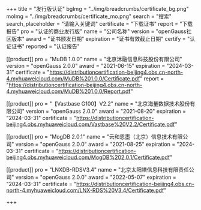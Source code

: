 +++
title = "发行版认证"
bgImg = "../img/breadcrumbs/certificate_bg.png"
moImg = "../img/breadcrumbs/certificate_mo.png"
search = "搜索"
search_placeholder = "请输入关键词"
certificate = "下载证书"
report = "下载报告"
pro = "认证的商业发行版"
name = "公司名称"
version = "openGauss社区版本"
award = "证书颁发日期"
expiration = "证书有效截止日期"
certify = "认证证书"
reported = "认证报告"


[[product]]
pro = "MuDB 1.0.0"
name = "北京沐融信息科技股份有限公司"
version = "openGauss 2.0.0"
award = "2021-06-15"
expiration = "2024-03-31"
certificate = "https://distributioncertification-beijing4.obs.cn-north-4.myhuaweicloud.com/MuDB%201.0.0/Certificate.pdf"
report = "https://distributioncertification-beijing4.obs.cn-north-4.myhuaweicloud.com/MuDB%201.0.0/Report.pdf"

[[product]]
pro = "【Vastbase G100】V2.2"
name = "北京海量数据技术股份有限公司"
version = "openGauss 2.0.0"
award = "2021-08-20"
expiration = "2024-03-31"
certificate = "https://distributioncertification-beijing4.obs.myhuaweicloud.com/Vastbase%20V2.2/Certificate.pdf"

[[product]]
pro = "MogDB 2.0.1"
name = "云和恩墨（北京）信息技术有限公司"
version = "openGauss 2.0.0"
award = "2021-08-25"
expiration = "2024-03-31"
certificate = "https://distributioncertification-beijing4.obs.myhuaweicloud.com/MogDB%202.0.1/Certificate.pdf"

[[product]]
pro = "LNXDB-RDSV3.4"
name = "北京太阳塔信息科技有限责任公司"
version = "openGauss 2.0.0"
award = "2022-05-07"
expiration = "2024-03-31"
certificate = "https://distributioncertification-beijing4.obs.cn-north-4.myhuaweicloud.com/LNX-RDS%20V3.4/Certificate.pdf"


+++